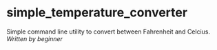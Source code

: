 # simple_temperature_converter
Simple command line utility to convert between Fahrenheit and Celcius. *Written by beginner*

